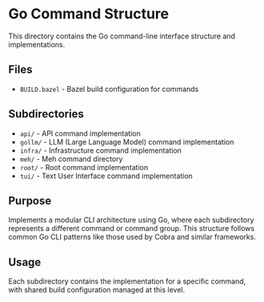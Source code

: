 # Go Command Structure

This directory contains the Go command-line interface structure and implementations.

## Files

- `BUILD.bazel` - Bazel build configuration for commands

## Subdirectories

- `api/` - API command implementation
- `gollm/` - LLM (Large Language Model) command implementation  
- `infra/` - Infrastructure command implementation
- `meh/` - Meh command directory
- `root/` - Root command implementation
- `tui/` - Text User Interface command implementation

## Purpose

Implements a modular CLI architecture using Go, where each subdirectory represents a different command or command group. This structure follows common Go CLI patterns like those used by Cobra and similar frameworks.

## Usage

Each subdirectory contains the implementation for a specific command, with shared build configuration managed at this level.